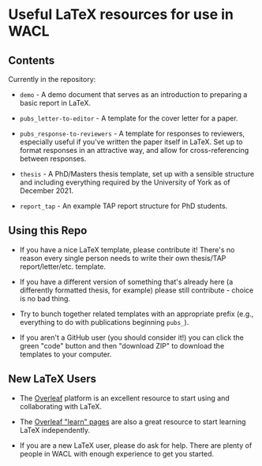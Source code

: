# Useful LaTeX resources for use in WACL

## Contents

Currently in the repository:

* `demo` - A demo document that serves as an introduction to preparing a basic report in LaTeX.

* `pubs_letter-to-editor` - A template for the cover letter for a paper.

* `pubs_response-to-reviewers` - A template for responses to reviewers, especially useful if you've written the paper itself in LaTeX. Set up to format responses in an attractive way, and allow for cross-referencing between responses.

* `thesis` - A PhD/Masters thesis template, set up with a sensible structure and including everything required by the University of York as of December 2021.

* `report_tap` - An example TAP report structure for PhD students.

## Using this Repo

* If you have a nice LaTeX template, please contribute it! There's no reason every single person needs to write their own thesis/TAP report/letter/etc. template.

* If you have a different version of something that's already here (a differently formatted thesis, for example) please still contribute - choice is no bad thing.

* Try to bunch together related templates with an appropriate prefix (e.g., everything to do with publications beginning `pubs_`).

* If you aren't a GitHub user (you should consider it!) you can click the green "code" button and then "download ZIP" to download the templates to your computer.

## New LaTeX Users

* The [Overleaf](https://www.overleaf.com/) platform is an excellent resource to start using and collaborating with LaTeX.

* The [Overleaf "learn" pages](https://www.overleaf.com/learn) are also a great resource to start learning LaTeX independently.

* If you are a new LaTeX user, please do ask for help. There are plenty of people in WACL with enough experience to get you started.
